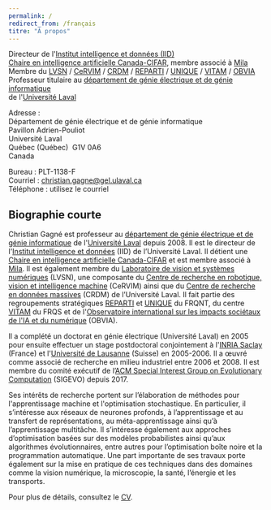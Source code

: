 ```yaml
---
permalink: /
redirect_from: /français
titre: "À propos"
---
```


Directeur de l'[Institut intelligence et données (IID)](https://iid.ulaval.ca)  
[Chaire en intelligence artificielle Canada-CIFAR](https://www.cifar.ca/fr/ia/strategie-pancanadienne-en-matiere-dintelligence-artificielle/les-chaires-en-ia-canada-cifar), membre associé à [Mila](https://mila.quebec)  
Membre du [LVSN](http://vision.gel.ulaval.ca) / [CeRVIM](https://cervim.ulaval.ca) / [CRDM](https://crdm.ulaval.ca) / [REPARTI](https://reparti.ulaval.ca/) / [UNIQUE](https://fr.unique.quebec/accueil) / [VITAM](http://vitam.ulaval.ca/) / [OBVIA](https://observatoire-ia.ulaval.ca/)  
Professeur titulaire au [département de génie électrique et de génie informatique](http://www.gelgif.ulaval.ca)  
de l'[Université Laval](http://www.ulaval.ca)  

Adresse :  
Département de génie électrique et de génie informatique  
Pavillon Adrien-Pouliot  
Université Laval  
Québec (Québec)&nbsp;&nbsp;G1V 0A6  
Canada

Bureau : PLT-1138-F  
Courriel : [christian.gagne@gel.ulaval.ca](mailto:christian.gagne@gel.ulaval.ca)  
Téléphone : utilisez le courriel


## Biographie courte 

Christian Gagné est professeur au [département de génie électrique et de génie informatique](https://www.gelgif.ulaval.ca) de l'[Université Laval](https://www.ulaval.ca) depuis 2008. Il est le directeur de l'[Institut intelligence et données](https://iid.ulaval.ca) (IID) de l’Université Laval. Il détient une [Chaire en intelligence artificielle Canada-CIFAR](https://www.cifar.ca/fr/ia/strategie-pancanadienne-en-matiere-dintelligence-artificielle/les-chaires-en-ia-canada-cifar) et est membre associé à [Mila](https://mila.quebec). Il est également membre du [Laboratoire de vision et systèmes numériques](https://vision.gel.ulaval.ca) (LVSN), une composante du [Centre de recherche en robotique, vision et intelligence machine](https://cervim.ulaval.ca) (CeRVIM) ainsi que du [Centre de recherche en données massives](https://crdm.ulaval.ca) (CRDM) de l’Université Laval. Il fait partie des regroupements stratégiques [REPARTI](http://reparti.gel.ulaval.ca) et [UNIQUE](https://sites.google.com/view/unique-neuro-ai/abou) du FRQNT, du centre [VITAM](http://www.cersspl.ca/) du FRQS et de l'[Observatoire international sur les impacts sociétaux de l'IA et du numérique](https://observatoire-ia.ulaval.ca/) (OBVIA).

Il a complété un doctorat en génie électrique (Université Laval) en 2005 pour ensuite effectuer un stage postdoctoral conjointement à l'[INRIA Saclay](https://www.inria.fr/centre/saclay) (France) et l'[Université de Lausanne](https://www.unil.ch) (Suisse) en 2005-2006. Il a œuvré comme associé de recherche en milieu industriel entre 2006 et 2008. Il est membre du comité exécutif de l’[ACM Special Interest Group on Evolutionary Computation](https://sig.sigevo.org) (SIGEVO) depuis 2017.

Ses intérêts de recherche portent sur l’élaboration de méthodes pour l'apprentissage machine et l'optimisation stochastique. En particulier, il s’intéresse aux réseaux de neurones profonds, à l’apprentissage et au transfert de représentations, au méta-apprentissage ainsi qu’à l’apprentissage multitâche. Il s’intéresse également aux approches d’optimisation basées sur des modèles probabilistes ainsi qu’aux algorithmes évolutionnaires, entre autres pour l’optimisation boîte noire et la programmation automatique. Une part importante de ses travaux porte également sur la mise en pratique de ces techniques dans des domaines comme la vision numérique, la microscopie, la santé, l’énergie et les transports.

Pour plus de détails, consultez le [CV](/files/cv-cgagne-fr.pdf).

